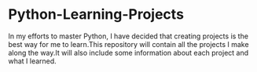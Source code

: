 # Python-Learning-Projects
In my efforts to master Python, I have decided that creating projects is the best way for me to learn.This repository will contain all the projects I make along the way.It will also include some information about each project and what I learned.
